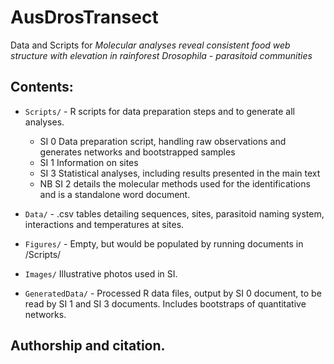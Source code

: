 # AusDrosTransect

Data and Scripts for *Molecular analyses reveal consistent food web structure with elevation in rainforest Drosophila - parasitoid communities*  

## Contents:

- `Scripts/` - R scripts for data preparation steps and to generate all analyses.
  + SI 0 Data preparation script, handling raw observations and generates networks and bootstrapped samples
  + SI 1 Information on sites
  + SI 3 Statistical analyses, including results presented in the main text
  + NB SI 2 details the molecular methods used for the identifications and is a standalone word document.

- `Data/` -  .csv tables detailing sequences, sites, parasitoid naming system, interactions and temperatures at sites.
- `Figures/` - Empty, but would be populated by running documents in /Scripts/
- `Images/` Illustrative photos used in SI. 
- `GeneratedData/` - Processed R data files, output by SI 0 document, to be read by SI 1 and SI 3 documents. Includes bootstraps of quantitative networks.  

## Authorship and citation.



